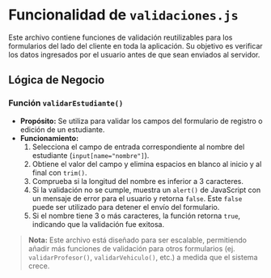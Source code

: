 # Funcionalidad de `validaciones.js`

Este archivo contiene funciones de validación reutilizables para los formularios del lado del cliente en toda la aplicación. Su objetivo es verificar los datos ingresados por el usuario antes de que sean enviados al servidor.

## Lógica de Negocio

### Función `validarEstudiante()`

*   **Propósito:** Se utiliza para validar los campos del formulario de registro o edición de un estudiante.
*   **Funcionamiento:**
    1.  Selecciona el campo de entrada correspondiente al nombre del estudiante (`input[name="nombre"]`).
    2.  Obtiene el valor del campo y elimina espacios en blanco al inicio y al final con `trim()`.
    3.  Comprueba si la longitud del nombre es inferior a 3 caracteres.
    4.  Si la validación no se cumple, muestra un `alert()` de JavaScript con un mensaje de error para el usuario y retorna `false`. Este `false` puede ser utilizado para detener el envío del formulario.
    5.  Si el nombre tiene 3 o más caracteres, la función retorna `true`, indicando que la validación fue exitosa.

> **Nota:** Este archivo está diseñado para ser escalable, permitiendo añadir más funciones de validación para otros formularios (ej. `validarProfesor()`, `validarVehiculo()`, etc.) a medida que el sistema crece.
